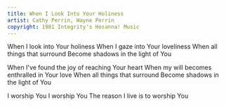 ```yaml
---
title: When I Look Into Your Holiness
artist: Cathy Perrin, Wayne Perrin
copyright: 1981 Integrity's Hosanna! Music
---
```


When I look into Your holiness
When I gaze into Your loveliness
When all things that surround
Become shadows in the light of You

When I've found the joy of reaching Your heart
When my will becomes enthralled in Your love
When all things that surround
Become shadows in the light of You

I worship You
I worship You
The reason I live is to worship You
